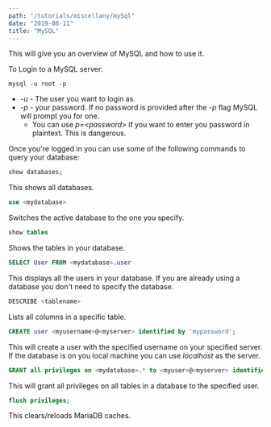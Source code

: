 ```yaml
---
path: "/tutorials/miscellany/mySql"
date: "2019-08-11"
title: "MySQL"
---
```


This will give you an overview of MySQL and how to use it.

To Login to a MySQL server:

```
mysql -u root -p
```
* *-u* - The user you want to login as.
* *-p* - your password. If no password is provided after the *-p* flag MySQL will prompt you for one.
    * You can use *p=\<password>* if you want to enter you password in plaintext. This is dangerous.

Once you're logged in you can use some of the following commands to query your database:
```sql
show databases;
```
This shows all databases.
```sql
use <mydatabase>
```
Switches the active database to the one you specify.
```sql
show tables
```
Shows the tables in your database.

```sql
SELECT User FROM <mydatabase>.user
```
This displays all the users in your database. If you are already using a database you don't need to specify the database.
```sql
DESCRIBE <tablename>
```
Lists all columns in a specific table.

```sql
CREATE user <myusername>@<myserver> identified by 'mypassword';
```
This will create a user with the specified username on your specified server. If the database is on you local machine you can use *localhost* as the server.
```sql
GRANT all privileges on <mydatabase>.* to <myuser>@<myserver> identified by 'mypassword';
```
This will grant all privileges on all tables in a database to the specified user.
```sql
flush privileges;
```
This clears/reloads MariaDB caches.